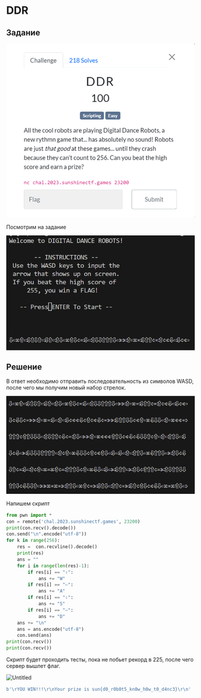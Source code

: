 # DDR

## Задание

![Untitled](DDR_Img/Untitled.png)

Посмотрим на задание

![Untitled](DDR_Img/Untitled1.png)

## Решение

В ответ необходимо отправить последовательность из символов WASD, после чего мы получим новый набор стрелок.

![Untitled](DDR_Img/Untitled2.png)

Напишем скрипт

```python
from pwn import *
con = remote('chal.2023.sunshinectf.games', 23200)
print(con.recv().decode())
con.send("\n".encode("utf-8"))
for k in range(256):
    res =  con.recvline().decode()
    print(res)
    ans = ""
    for i in range(len(res)-1):
        if res[i] == "⇧":
            ans += "W"
        if res[i] == "⇦":
            ans += "A"
        if res[i] == "⇩":
            ans += "S"
        if res[i] == "⇨":
            ans += "D"
    ans += "\n"
    ans = ans.encode("utf-8")
    con.send(ans)
print(con.recv())
print(con.recv())
```

Скрипт будет проходить тесты, пока не побьет рекорд в 225, после чего сервер вышлет флаг.

![Untitled](DDR/Untitled3.png)

```python
b'\rYOU WIN!!!\r\nYour prize is sun{d0_r0b0t5_kn0w_h0w_t0_d4nc3}\r\n'
```